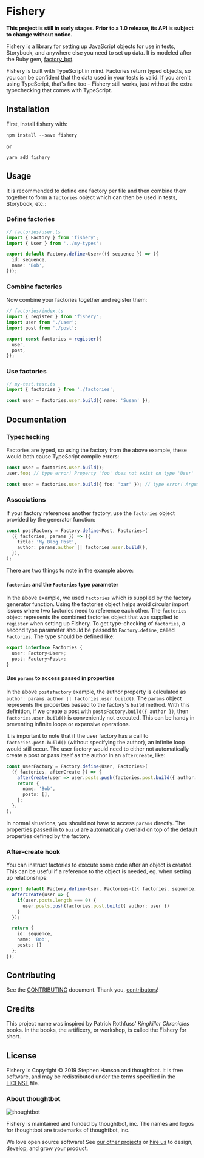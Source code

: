 # Fishery

**This project is still in early stages. Prior to a 1.0 release, its API is subject to change without notice.**

Fishery is a library for setting up JavaScript objects for use in tests, Storybook, and anywhere else you need to set up data. It is modeled after the Ruby gem, [factory_bot][factory_bot].

Fishery is built with TypeScript in mind. Factories return typed objects, so you can be confident that the data used in your tests is valid. If you aren't using TypeScript, that's fine too – Fishery still works, just without the extra typechecking that comes with TypeScript.

## Installation

First, install fishery with:

```
npm install --save fishery
```

or

```
yarn add fishery
```

## Usage

It is recommended to define one factory per file and then combine them together to form a `factories` object which can then be used in tests, Storybook, etc.:

### Define factories

```typescript
// factories/user.ts
import { Factory } from 'fishery';
import { User } from '../my-types';

export default Factory.define<User>(({ sequence }) => ({
  id: sequence,
  name: 'Bob',
}));
```

### Combine factories

Now combine your factories together and register them:

```typescript
// factories/index.ts
import { register } from 'fishery';
import user from './user';
import post from './post';

export const factories = register({
  user,
  post,
});
```

### Use factories

```typescript
// my-test.test.ts
import { factories } from './factories';

const user = factories.user.build({ name: 'Susan' });
```

## Documentation

### Typechecking

Factories are typed, so using the factory from the above example, these would both cause TypeScript compile errors:

```typescript
const user = factories.user.build();
user.foo; // type error! Property 'foo' does not exist on type 'User'
```

```typescript
const user = factories.user.build({ foo: 'bar' }); // type error! Argument of type '{ foo: string; }' is not assignable to parameter of type 'Partial<User>'.
```

### Associations

If your factory references another factory, use the `factories` object provided by the generator function:

```typescript
const postFactory = Factory.define<Post, Factories>(
  ({ factories, params }) => ({
    title: 'My Blog Post',
    author: params.author || factories.user.build(),
  }),
);
```

There are two things to note in the example above:

#### `factories` and the `Factories` type parameter

In the above example, we used `factories` which is supplied by the factory generator function. Using the factories object helps avoid circular import issues where two factories need to reference each other. The `factories` object represents the combined factories object that was supplied to `register` when setting up Fishery. To get type-checking of `factories`, a second type parameter should be passed to `Factory.define`, called `Factories`. The type should be defined like:

```typescript
export interface Factories {
  user: Factory<User>;
  post: Factory<Post>;
}
```

#### Use `params` to access passed in properties

In the above `postsfactory` example, the author property is calculated as `author: params.author || factories.user.build()`. The `params` object represents the properties bassed to the factory's `build` method. With this definition, if we create a post with `postsFactory.build({ author })`, then `factories.user.build()` is conveniently not executed. This can be handy in preventing infinite loops or expensive operations. 

It is important to note that if the user factory has a call to `factories.post.build()` (without specifying the author), an infinite loop would still occur. The user factory would need to either not automatically create a post or pass itself as the author in an `afterCreate`, like:

```typescript
const userFactory = Factory.define<User, Factories>(
  ({ factories, afterCreate }) => {
    afterCreate(user => user.posts.push(factories.post.build({ author: user })));
    return {
      name: 'Bob',
      posts: [],
    };
  },
);
```
In normal situations, you should not have to access `params` directly. The properties passed in to `build` are automatically overlaid on top of the default properties defined by the factory.

### After-create hook

You can instruct factories to execute some code after an object is created. This can be useful if a reference to the object is needed, eg. when setting up relationships:

```typescript
export default Factory.define<User, Factories>(({ factories, sequence, afterCreate }) => {
  afterCreate(user => {
    if(user.posts.length === 0) {
      user.posts.push(factories.post.build({ author: user })
    }
  });

  return {
    id: sequence,
    name: 'Bob',
    posts: []
  };
});
```

## Contributing

See the [CONTRIBUTING] document.
Thank you, [contributors]!

[CONTRIBUTING]: CONTRIBUTING.md
[contributors]: https://github.com/thoughtbot/templates/graphs/contributors

## Credits

This project name was inspired by Patrick Rothfuss' _Kingkiller Chronicles_ books. In the books, the artificery, or workshop, is called the Fishery for short.

## License

Fishery is Copyright © 2019 Stephen Hanson and thoughtbot. It is free
software, and may be redistributed under the terms specified in the
[LICENSE](/LICENSE) file.

### About thoughtbot

![thoughtbot](https://presskit.thoughtbot.com/images/thoughtbot-logo-for-readmes.svg)

Fishery is maintained and funded by thoughtbot, inc.
The names and logos for thoughtbot are trademarks of thoughtbot, inc.

We love open source software!
See [our other projects][community] or
[hire us][hire] to design, develop, and grow your product.

[community]: https://thoughtbot.com/community?utm_source=github
[hire]: https://thoughtbot.com/hire-us?utm_source=github
[factory_bot]: https://github.com/thoughtbot/factory_bot
